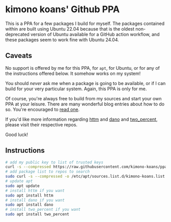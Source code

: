 # kimono koans' Github PPA

This is a PPA for a few packages I build for myself.  The packages contained within are built using Ubuntu 22.04 because that is the oldest non-deprecated version of Ubuntu available for a GitHub action workflow, and these packages seem to work fine with Ubuntu 24.04.

## Caveats

No support is offered by me for this PPA, for `apt`, for Ubuntu, or for any of the instructions offered below.  It somehow works on my system!

You should *never* ask me when a package is going to be available, or if I can build for your very particular system.  Again, this PPA is only for me.

Of course, you're always free to build from my sources and start your own PPA at your leisure.  There are many wonderful blog entries about how to do so.  You're encouraged to [read one](https://assafmo.github.io/2019/05/02/ppa-repo-hosted-on-github.html).

If you'd like more information regarding [httm](https://github.com/kimono-koans/httm) and [dano](https://github.com/kimono-koans/dano) and [two_percent](https://github.com/kimono-koans/two_percent), please visit their respective repos.

Good luck!

## Instructions

```bash
# add my public key to list of trusted keys
curl -s --compressed https://raw.githubusercontent.com/kimono-koans/ppa/main/KEY.gpg | gpg --dearmor | sudo tee /etc/apt/trusted.gpg.d/kimono-koans.gpg >/dev/null
# add package list to repos to search
sudo curl -s --compressed -o /etc/apt/sources.list.d/kimono-koans.list "https://raw.githubusercontent.com/kimono-koans/ppa/main/kimono-koans.list"
# update apt
sudo apt update
# install httm if you want
sudo apt install httm
# install dano if you want
sudo apt install dano
# install two_percent if you want
sudo apt install two_percent
```
